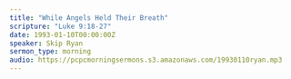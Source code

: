 ```yaml
---
title: "While Angels Held Their Breath"
scripture: "Luke 9:18-27"
date: 1993-01-10T00:00:00Z
speaker: Skip Ryan
sermon_type: morning
audio: https://pcpcmorningsermons.s3.amazonaws.com/19930110ryan.mp3 
---
```



